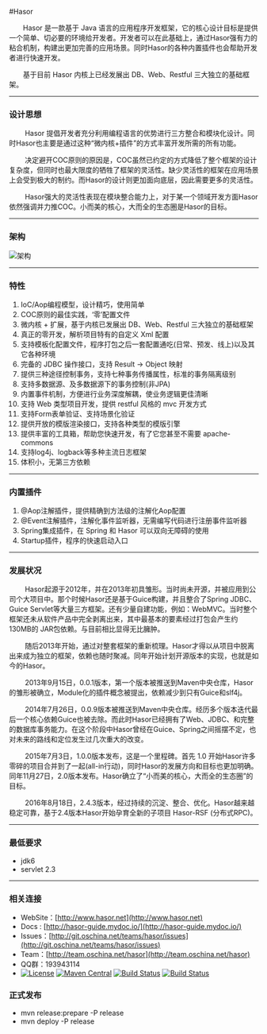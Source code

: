 #Hasor

&emsp;&emsp;Hasor 是一款基于 Java 语言的应用程序开发框架，它的核心设计目标是提供一个简单、切必要的环境给开发者。开发者可以在此基础上，通过Hasor强有力的粘合机制，构建出更加完善的应用场景。同时Hasor的各种内置插件也会帮助开发者进行快速开发。

&emsp;&emsp;基于目前 Hasor 内核上已经发展出 DB、Web、Restful 三大独立的基础框架。

----------
### 设计思想

&emsp;&emsp; Hasor 提倡开发者充分利用编程语言的优势进行三方整合和模块化设计。同时Hasor也主要是通过这种“微内核+插件”的方式丰富开发所需的所有功能。

&emsp;&emsp; 决定避开COC原则的原因是，COC虽然已约定的方式降低了整个框架的设计复杂度，但同时也最大限度的牺牲了框架的灵活性。缺少灵活性的框架在应用场景上会受到极大的制约。而Hasor的设计则更加面向底层，因此需要更多的灵活性。

&emsp;&emsp; Hasor强大的灵活性表现在模块整合能力上，对于某一个领域开发方面Hasor依然强调并力推COC。小而美的核心，大而全的生态圈是Hasor的目标。

----------
### 架构

![架构](http://project.hasor.net/resources/185946_9TWV_1166271.png)

----------
### 特性
01. IoC/Aop编程模型，设计精巧，使用简单
02. COC原则的最佳实践，‘零’配置文件
03. 微内核 + 扩展，基于内核已发展出 DB、Web、Restful 三大独立的基础框架
04. 真正的零开发，解析项目特有的自定义 Xml 配置
05. 支持模板化配置文件，程序打包之后一套配置通吃(日常、预发、线上)以及其它各种环境
06. 完备的 JDBC 操作接口，支持 Result -> Object 映射
07. 提供三种途径控制事务，支持七种事务传播属性，标准的事务隔离级别
08. 支持多数据源、及多数据源下的事务控制(非JPA)
09. 内置事件机制，方便进行业务深度解耦，使业务逻辑更佳清晰
10. 支持 Web 类型项目开发，提供 restful 风格的 mvc 开发方式
11. 支持Form表单验证、支持场景化验证
12. 提供开放的模版渲染接口，支持各种类型的模版引擎
13. 提供丰富的工具箱，帮助您快速开发，有了它您甚至不需要 apache-commons
14. 支持log4j、logback等多种主流日志框架
15. 体积小，无第三方依赖

----------
### 内置插件
01. @Aop注解插件，提供精确到方法级的注解化Aop配置
02. @Event注解插件，注解化事件监听器，无需编写代码进行注册事件监听器
03. Spring集成插件，在 Spring 和 Hasor 可以双向无障碍的使用
04. Startup插件，程序的快速启动入口

----------
### 发展状况

&emsp;&emsp; Hasor起源于2012年，并在2013年初具雏形。当时尚未开源，并被应用到公司个大项目中。那个时候Hasor还是基于Guice构建，并且整合了Spring JDBC、Guice Servlet等大量三方框架。还有少量自建功能，例如：WebMVC。当时整个框架还未从软件产品中完全剥离出来，其中最基本的要素经过打包会产生约 130MB的 JAR包依赖。与目前相比显得无比臃肿。

&emsp;&emsp; 随后2013年开始，通过对整套框架的重新梳理。Hasor才得以从项目中脱离出来成为独立的框架，依赖也随时聚减。同年开始计划开源版本的实现，也就是如今的Hasor。

&emsp;&emsp; 2013年9月15日，0.0.1版本，第一个版本被推送到Maven中央仓库，Hasor的雏形被确立，Module化的插件概念被提出，依赖减少到只有Guice和slf4j。

&emsp;&emsp; 2014年7月26日，0.0.9版本被推送到Maven中央仓库。经历多个版本迭代最后一个核心依赖Guice也被去除。而此时Hasor已经拥有了Web、JDBC、和完整的数据库事务能力。在这个阶段中Hasor曾经在Guice、Spring之间摇摆不定，也对未来的路线和定位发生过几次重大的改变。

&emsp;&emsp; 2015年7月3日，1.0.0版本发布，这是一个里程碑。首先 1.0 开始Hasor许多零碎的项目合并到了一起(all-in行动)，同时Hasor的发展方向和目标也更加明确。同年11月27日，2.0版本发布。Hasor确立了“小而美的核心，大而全的生态圈”的目标。

&emsp;&emsp; 2016年8月18日，2.4.3版本，经过持续的沉淀、整合、优化。Hasor越来越稳定可靠，基于2.4版本Hasor开始孕育全新的子项目 Hasor-RSF (分布式RPC)。

----------
### 最低要求
* jdk6
* servlet 2.3

----------
### 相关连接

* WebSite：[http://www.hasor.net](http://www.hasor.net)
* Docs : [http://hasor-guide.mydoc.io/](http://hasor-guide.mydoc.io/)
* Issues：[http://git.oschina.net/teams/hasor/issues](http://git.oschina.net/teams/hasor/issues)
* Team：[http://team.oschina.net/hasor](http://team.oschina.net/hasor)
* QQ群：193943114
* [![License](https://img.shields.io/badge/license-Apache%202-4EB1BA.svg)](https://www.apache.org/licenses/LICENSE-2.0.html)
[![Maven Central](https://maven-badges.herokuapp.com/maven-central/net.hasor/hasor-core/badge.svg)](https://maven-badges.herokuapp.com/maven-central/net.hasor/hasor-core)
[![Build Status](https://travis-ci.org/zycgit/hasor.svg?branch=master)](https://travis-ci.org/zycgit/hasor)
[![Build Status](https://travis-ci.org/zycgit/hasor.svg?branch=dev)](https://travis-ci.org/zycgit/hasor)

### 正式发布

* mvn release:prepare -P release
* mvn deploy -P release